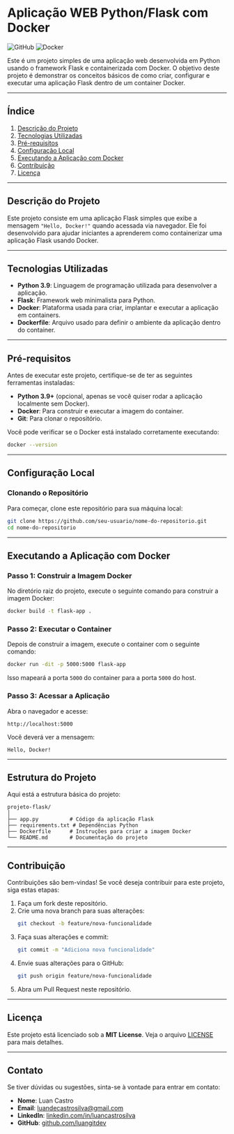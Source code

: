 
# **Aplicação WEB Python/Flask com Docker**

![GitHub](https://img.shields.io/badge/Python-3.9-blue) ![Docker](https://img.shields.io/badge/Docker-Supported-blue)

Este é um projeto simples de uma aplicação web desenvolvida em Python usando o framework Flask e containerizada com Docker. O objetivo deste projeto é demonstrar os conceitos básicos de como criar, configurar e executar uma aplicação Flask dentro de um container Docker.

---

## **Índice**

1. [Descrição do Projeto](#descrição-do-projeto)
2. [Tecnologias Utilizadas](#tecnologias-utilizadas)
3. [Pré-requisitos](#pré-requisitos)
4. [Configuração Local](#configuração-local)
5. [Executando a Aplicação com Docker](#executando-a-aplicação-com-docker)
6. [Contribuição](#contribuição)
7. [Licença](#licença)

---

## **Descrição do Projeto**

Este projeto consiste em uma aplicação Flask simples que exibe a mensagem `"Hello, Docker!"` quando acessada via navegador. Ele foi desenvolvido para ajudar iniciantes a aprenderem como containerizar uma aplicação Flask usando Docker.

---

## **Tecnologias Utilizadas**

- **Python 3.9**: Linguagem de programação utilizada para desenvolver a aplicação.
- **Flask**: Framework web minimalista para Python.
- **Docker**: Plataforma usada para criar, implantar e executar a aplicação em containers.
- **Dockerfile**: Arquivo usado para definir o ambiente da aplicação dentro do container.

---

## **Pré-requisitos**

Antes de executar este projeto, certifique-se de ter as seguintes ferramentas instaladas:

- **Python 3.9+** (opcional, apenas se você quiser rodar a aplicação localmente sem Docker).
- **Docker**: Para construir e executar a imagem do container.
- **Git**: Para clonar o repositório.

Você pode verificar se o Docker está instalado corretamente executando:
```bash
docker --version
```

---

## **Configuração Local**

### Clonando o Repositório

Para começar, clone este repositório para sua máquina local:

```bash
git clone https://github.com/seu-usuario/nome-do-repositorio.git
cd nome-do-repositorio
```

---

## **Executando a Aplicação com Docker**

### Passo 1: Construir a Imagem Docker

No diretório raiz do projeto, execute o seguinte comando para construir a imagem Docker:

```bash
docker build -t flask-app .
```

### Passo 2: Executar o Container

Depois de construir a imagem, execute o container com o seguinte comando:

```bash
docker run -dit -p 5000:5000 flask-app
```

Isso mapeará a porta `5000` do container para a porta `5000` do host.

### Passo 3: Acessar a Aplicação

Abra o navegador e acesse:

```
http://localhost:5000
```

Você deverá ver a mensagem:

```
Hello, Docker!
```

---

## **Estrutura do Projeto**

Aqui está a estrutura básica do projeto:

```
projeto-flask/
│
├── app.py          # Código da aplicação Flask
├── requirements.txt # Dependências Python
├── Dockerfile      # Instruções para criar a imagem Docker
└── README.md       # Documentação do projeto
```

---

## **Contribuição**

Contribuições são bem-vindas! Se você deseja contribuir para este projeto, siga estas etapas:

1. Faça um fork deste repositório.
2. Crie uma nova branch para suas alterações:
   ```bash
   git checkout -b feature/nova-funcionalidade
   ```
3. Faça suas alterações e commit:
   ```bash
   git commit -m "Adiciona nova funcionalidade"
   ```
4. Envie suas alterações para o GitHub:
   ```bash
   git push origin feature/nova-funcionalidade
   ```
5. Abra um Pull Request neste repositório.

---

## **Licença**

Este projeto está licenciado sob a **MIT License**. Veja o arquivo [LICENSE](LICENSE) para mais detalhes.

---

## **Contato**

Se tiver dúvidas ou sugestões, sinta-se à vontade para entrar em contato:

- **Nome**: Luan Castro
- **Email**: luandecastrosilva@gmail.com
- **LinkedIn**: [linkedin.com/in/luancastrosilva](https://www.linkedin.com/in/luancastrosilva/)
- **GitHub**: [github.com/luangitdev](https://github.com/luangitdev)
